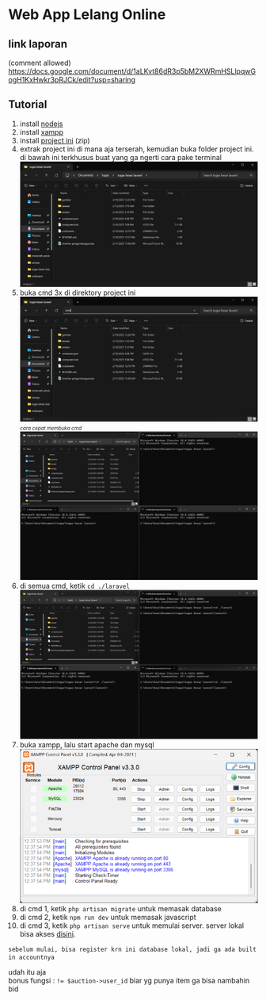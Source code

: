 # **Web App Lelang Online**
## **link laporan**  
(comment allowed)
https://docs.google.com/document/d/1aLKvt86dR3p5bM2XWRmHSLlpqwGogH1KxHwkr3pRJCk/edit?usp=sharing  
  
## **Tutorial**  
  1. install <a href="https://nodejs.org/dist/v22.14.0/node-v22.14.0-x64.msi">nodejs</a>  
  2. install <a href="https://sourceforge.net/projects/xampp/files/XAMPP%20Windows/8.0.30/xampp-windows-x64-8.0.30-0-VS16-installer.exe">xampp</a>  
  3. install  <a href="https://github.com/ujangPNG/tugas-besar-laravel/archive/refs/heads/master.zip/">project ini</a> (zip)  
  4. extrak project ini di mana aja terserah, kemudian buka folder project ini. di bawah ini terkhusus buat yang ga ngerti cara pake terminal  
  ![Logo](gambar/folder.png)    
  5. buka cmd 3x di direktory project ini  
  ![Logo](gambar/cmd.png)<i style="font-size:10px;">cara cepat membuka cmd</i>  
  ![Logo](gambar/3%20cmd.png)    
  6. di semua cmd, ketik ```cd ./laravel```  
  ![Logo](gambar/cd%20laravel.png)    
  7. buka xampp, lalu start apache dan mysql  
  ![Logo](gambar/xampp.png)    
  8. di cmd 1, ketik ```php artisan migrate``` untuk memasak database
  9. di cmd 2, ketik ```npm run dev``` untuk memasak javascript  
  10. di cmd 3, ketik ```php artisan serve``` untuk memulai server. server lokal bisa akses <a href="http://127.0.0.1:8000/">disini</a>.  
    
    sebelum mulai, bisa register krn ini database lokal, jadi ga ada built in accountnya
    
udah itu aja  
bonus fungsi : ```!= $auction->user_id``` biar yg punya item ga bisa nambahin bid